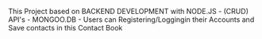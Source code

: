 This Project based on BACKEND DEVELOPMENT with NODE.JS - (CRUD) API's - MONGOO.DB -
Users can Registering/Loggingin their Accounts and Save contacts in this Contact Book 
